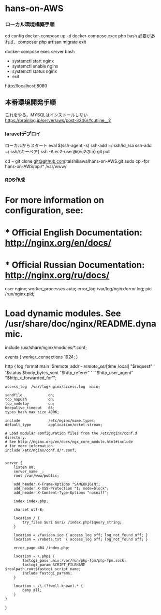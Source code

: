 # hans-on-AWS

### ローカル環境構築手順
cd config
docker-compose up -d 
docker-compose exec php bash 
必要があれば、composer 
php artisan migrate
exit

docker-compose exec server bash 
- systemctl start nginx
- systemctl enable nginx
- systemctl status nginx
- exit

http://localhost:8080


## 本番環境開発手順

これをやる。MYSQLはインストールしない
https://brainlog.jp/server/aws/post-3246/#outline__2

### laravelデプロイ
ローカルからスタート
eval $(ssh-agent -s)
ssh-add ~/.ssh/id_rsa
ssh-add ~/.ssh/{キーペア}
ssh -A ec2-user@{ec2のip}
git pull

cd ~
git clone git@github.com:taIshikawa/hans-on-AWS.git
sudo cp -fpr hans-on-AWS/api/* /var/www/

### RDS作成







# For more information on configuration, see:
#   * Official English Documentation: http://nginx.org/en/docs/
#   * Official Russian Documentation: http://nginx.org/ru/docs/

user nginx;
worker_processes auto;
error_log /var/log/nginx/error.log;
pid /run/nginx.pid;

# Load dynamic modules. See /usr/share/doc/nginx/README.dynamic.
include /usr/share/nginx/modules/*.conf;

events {
    worker_connections 1024;
}

http {
    log_format  main  '$remote_addr - $remote_user [$time_local] "$request" '
                      '$status $body_bytes_sent "$http_referer" '
                      '"$http_user_agent" "$http_x_forwarded_for"';

    access_log  /var/log/nginx/access.log  main;

    sendfile            on;
    tcp_nopush          on;
    tcp_nodelay         on;
    keepalive_timeout   65;
    types_hash_max_size 4096;

    include             /etc/nginx/mime.types;
    default_type        application/octet-stream;

    # Load modular configuration files from the /etc/nginx/conf.d directory.
    # See http://nginx.org/en/docs/ngx_core_module.html#include
    # for more information.
    include /etc/nginx/conf.d/*.conf;


    server {
        listen 80;
        server_name _;
        root /var/www/public;

        add_header X-Frame-Options "SAMEORIGIN";
        add_header X-XSS-Protection "1; mode=block";
        add_header X-Content-Type-Options "nosniff";

        index index.php;

        charset utf-8;

        location / {
            try_files $uri $uri/ /index.php?$query_string;
        }

        location = /favicon.ico { access_log off; log_not_found off; }
        location = /robots.txt  { access_log off; log_not_found off; }

        error_page 404 /index.php;

        location ~ \.php$ {
            fastcgi_pass unix:/var/run/php-fpm/php-fpm.sock;
            fastcgi_param SCRIPT_FILENAME $realpath_root$fastcgi_script_name;
            include fastcgi_params;
        }

        location ~ /\.(?!well-known).* {
            deny all;
        }
    }
}